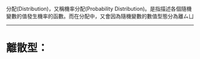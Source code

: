 分配(Distribution)，又稱機率分配(Probability Distribution)。是指描述各個隨機變數的值發生機率的函數。而在分配中，又會因為隨機變數的數值型態分為離ㄙㄩ
- - -
# 離散型：

